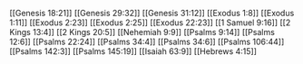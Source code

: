 [[Genesis 18:21]]
[[Genesis 29:32]]
[[Genesis 31:12]]
[[Exodus 1:8]]
[[Exodus 1:11]]
[[Exodus 2:23]]
[[Exodus 2:25]]
[[Exodus 22:23]]
[[1 Samuel 9:16]]
[[2 Kings 13:4]]
[[2 Kings 20:5]]
[[Nehemiah 9:9]]
[[Psalms 9:14]]
[[Psalms 12:6]]
[[Psalms 22:24]]
[[Psalms 34:4]]
[[Psalms 34:6]]
[[Psalms 106:44]]
[[Psalms 142:3]]
[[Psalms 145:19]]
[[Isaiah 63:9]]
[[Hebrews 4:15]]
